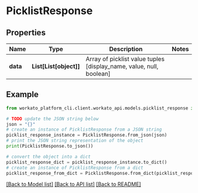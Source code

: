 # PicklistResponse


## Properties

Name | Type | Description | Notes
------------ | ------------- | ------------- | -------------
**data** | **List[List[object]]** | Array of picklist value tuples [display_name, value, null, boolean] | 

## Example

```python
from workato_platform_cli.client.workato_api.models.picklist_response import PicklistResponse

# TODO update the JSON string below
json = "{}"
# create an instance of PicklistResponse from a JSON string
picklist_response_instance = PicklistResponse.from_json(json)
# print the JSON string representation of the object
print(PicklistResponse.to_json())

# convert the object into a dict
picklist_response_dict = picklist_response_instance.to_dict()
# create an instance of PicklistResponse from a dict
picklist_response_from_dict = PicklistResponse.from_dict(picklist_response_dict)
```
[[Back to Model list]](../README.md#documentation-for-models) [[Back to API list]](../README.md#documentation-for-api-endpoints) [[Back to README]](../README.md)


